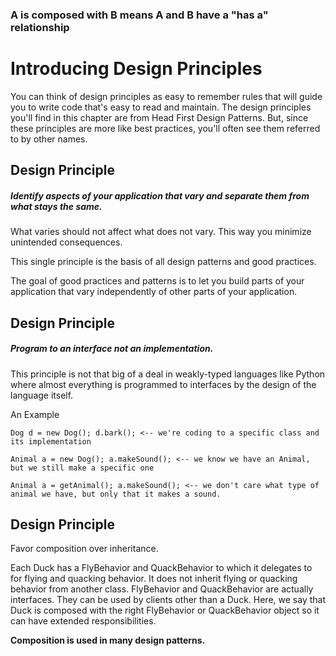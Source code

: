 ### **A is composed with B means A and B have a "has a" relationship**

# Introducing Design Principles

You can think of design principles as easy to remember rules that will guide you to write code that's easy to read and maintain. The design principles you'll find in this chapter are from Head First Design Patterns. But, since these principles are more like best practices, you'll often see them referred to by other names.

## Design Principle

##### Identify aspects of your application that vary and separate them from what stays the same.

What varies should not affect what does not vary. This way you minimize unintended consequences.

This single principle is the basis of all design patterns and good practices.

The goal of good practices and patterns is to let you build parts of your application that vary independently of other parts of your application.

## Design Principle

##### Program to an interface not an implementation. 

This principle is not that big of a deal in weakly-typed languages like Python where almost everything is programmed to interfaces by the design of the language itself.

An Example

`Dog d = new Dog(); d.bark(); <-- we're coding to a specific class and its implementation`

`Animal a = new Dog(); a.makeSound(); <-- we know we have an Animal, but we still make a specific one`

`Animal a = getAnimal(); a.makeSound(); <-- we don't care what type of animal we have, but only that it makes a sound.`

## Design Principle

Favor composition over inheritance.

Each Duck has a FlyBehavior and QuackBehavior to which it delegates to for flying and quacking behavior. It does not inherit flying or quacking behavior from another class. FlyBehavior and QuackBehavior are actually interfaces. They can be used by clients other than a Duck. Here, we say that Duck is composed with the right FlyBehavior or QuackBehavior object so it can have extended responsibilities.

**Composition is used in many design patterns.**


